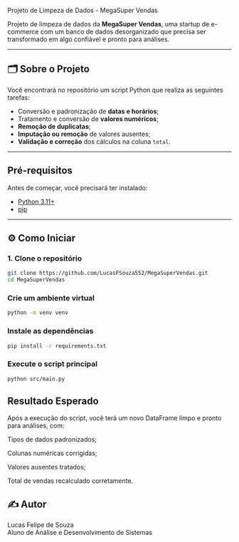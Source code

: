 Projeto de Limpeza de Dados - MegaSuper Vendas

Projeto de limpeza de dados da **MegaSuper Vendas**, uma startup de e-commerce com um banco de dados desorganizado que precisa ser transformado em algo confiável e pronto para análises.

---

## 🗂 Sobre o Projeto

Você encontrará no repositório um script Python que realiza as seguintes tarefas:

- Conversão e padronização de **datas e horários**;
- Tratamento e conversão de **valores numéricos**;
- **Remoção de duplicatas**;
- **Imputação ou remoção** de valores ausentes;
- **Validação e correção** dos cálculos na coluna `total`.

---
## Pré-requisitos

Antes de começar, você precisará ter instalado:

- [Python 3.11+](https://www.python.org/downloads/)
- [pip](https://pip.pypa.io/en/stable/)

---

## ⚙️ Como Iniciar

### 1. Clone o repositório

```bash
git clone https://github.com/LucasFSouza552/MegaSuperVendas.git
cd MegaSuperVendas
```

### Crie um ambiente virtual
```bash
python -m venv venv
```

### Instale as dependências
```bash
pip install -r requirements.txt
```

### Execute o script principal
```bash
python src/main.py
```

## Resultado Esperado
Após a execução do script, você terá um novo DataFrame limpo e pronto para análises, com:

Tipos de dados padronizados;

Colunas numéricas corrigidas;

Valores ausentes tratados;

Total de vendas recalculado corretamente.

## ✍️ Autor
Lucas Felipe de Souza  
Aluno de Análise e Desenvolvimento de Sistemas